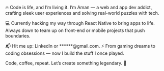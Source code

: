 🔥 Code is life, and I’m living it. I’m Aman — a web and app dev addict, crafting sleek user experiences and solving real-world puzzles with tech.

💻 Currently hacking my way through React Native to bring apps to life. Always down to team up on front-end or mobile projects that push boundaries.

📬 Hit me up: LinkedIn or ******@gmail.com.
⚡ From gaming dreams to coding obsessions — now I build the stuff I once played.

Code, coffee, repeat. Let’s create something legendary. 🚀


<!---
07amansaini8684/07amansaini8684 is a ✨ special ✨ repository because its `README.md` (this file) appears on your GitHub profile.
You can click the Preview link to take a look at your changes.
--->
